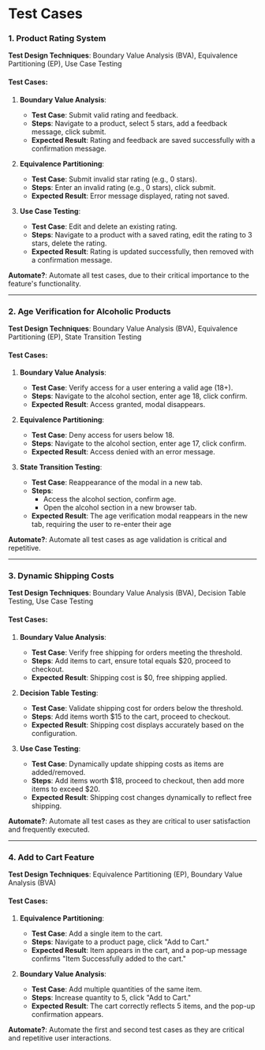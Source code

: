 # Test Cases

### **1. Product Rating System**

**Test Design Techniques**: Boundary Value Analysis (BVA), Equivalence Partitioning (EP), Use Case Testing

#### Test Cases:

1. **Boundary Value Analysis**:
     - **Test Case**: Submit valid rating and feedback.
     - **Steps**: Navigate to a product, select 5 stars, add a feedback message, click submit.
     - **Expected Result**: Rating and feedback are saved successfully with a confirmation message.

2. **Equivalence Partitioning**:
     - **Test Case**: Submit invalid star rating (e.g., 0 stars).
     - **Steps**: Enter an invalid rating (e.g., 0 stars), click submit.
     - **Expected Result**: Error message displayed, rating not saved.

3. **Use Case Testing**:
     - **Test Case**: Edit and delete an existing rating.
     - **Steps**: Navigate to a product with a saved rating, edit the rating to 3 stars, delete the rating.
     - **Expected Result**: Rating is updated successfully, then removed with a confirmation message.

**Automate?**: Automate all test cases, due to their critical importance to the feature's functionality.

---

### **2. Age Verification for Alcoholic Products**

**Test Design Techniques**: Boundary Value Analysis (BVA), Equivalence Partitioning (EP), State Transition Testing

#### Test Cases:

1. **Boundary Value Analysis**:
     - **Test Case**: Verify access for a user entering a valid age (18+).
     - **Steps**: Navigate to the alcohol section, enter age 18, click confirm.
     - **Expected Result**: Access granted, modal disappears.

2. **Equivalence Partitioning**:
     - **Test Case**: Deny access for users below 18.
     - **Steps**: Navigate to the alcohol section, enter age 17, click confirm.
     - **Expected Result**: Access denied with an error message.

3. **State Transition Testing**:
     - **Test Case**: Reappearance of the modal in a new tab.
     - **Steps**:
          - Access the alcohol section, confirm age.
          - Open the alcohol section in a new browser tab.
     - **Expected Result**: The age verification modal reappears in the new tab, requiring the user to re-enter their age

**Automate?**: Automate all test cases as age validation is critical and repetitive.

---

### **3. Dynamic Shipping Costs**

**Test Design Techniques**: Boundary Value Analysis (BVA), Decision Table Testing, Use Case Testing

#### Test Cases:

1. **Boundary Value Analysis**:
     - **Test Case**: Verify free shipping for orders meeting the threshold.
     - **Steps**: Add items to cart, ensure total equals $20, proceed to checkout.
     - **Expected Result**: Shipping cost is $0, free shipping applied.

2. **Decision Table Testing**:
     - **Test Case**: Validate shipping cost for orders below the threshold.
     - **Steps**: Add items worth $15 to the cart, proceed to checkout.
     - **Expected Result**: Shipping cost displays accurately based on the configuration.

3. **Use Case Testing**:
     - **Test Case**: Dynamically update shipping costs as items are added/removed.
     - **Steps**: Add items worth $18, proceed to checkout, then add more items to exceed $20.
     - **Expected Result**: Shipping cost changes dynamically to reflect free shipping.

**Automate?**: Automate all test cases as they are critical to user satisfaction and frequently executed.

---

### **4. Add to Cart Feature**

**Test Design Techniques**: Equivalence Partitioning (EP), Boundary Value Analysis (BVA)

#### Test Cases:

1. **Equivalence Partitioning**:
     - **Test Case**: Add a single item to the cart.
     - **Steps**: Navigate to a product page, click "Add to Cart."
     - **Expected Result**: Item appears in the cart, and a pop-up message confirms "Item Successfully added to the cart."

2. **Boundary Value Analysis**:
     - **Test Case**: Add multiple quantities of the same item.
     - **Steps**: Increase quantity to 5, click "Add to Cart."
     - **Expected Result**: The cart correctly reflects 5 items, and the pop-up confirmation appears.

**Automate?**: Automate the first and second test cases as they are critical and repetitive user interactions.
